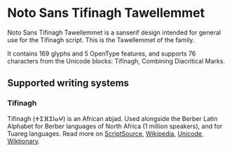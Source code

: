 
# Noto Sans Tifinagh Tawellemmet

Noto Sans Tifinagh Tawellemmet is a sanserif design intended for general use for the Tifinagh script. This is the Tawellemmet of the family.

It contains 169 glyphs and 5 OpenType features, and supports 76 characters from the Unicode blocks: Tifinagh, Combining Diacritical Marks.


## Supported writing systems


### Tifinagh

Tifinagh (ⵜⵉⴼⵉⵏⴰⵖ) is an African abjad. Used alongside the Berber Latin Alphabet for Berber languages of North Africa (1 million speakers), and for Tuareg languages. Read more on [ScriptSource](https://scriptsource.org/scr/Tfng), [Wikipedia](https://en.wikipedia.org/wiki/ISO_15924:Tfng), [Unicode](https://www.unicode.org/versions/Unicode13.0.0/ch19.pdf#G43184), [Wiktionary](https://en.wiktionary.org/wiki/Category:Tifinagh_script).

